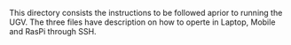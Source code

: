 This directory consists the instructions to be followed aprior to running the UGV. The three files have description on how to operte in Laptop, Mobile and RasPi through SSH.
